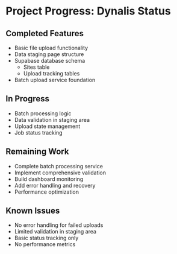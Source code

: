 # Project Progress: Dynalis Status

## Completed Features
- Basic file upload functionality
- Data staging page structure
- Supabase database schema
  - Sites table
  - Upload tracking tables
- Batch upload service foundation

## In Progress
- Batch processing logic
- Data validation in staging area
- Upload state management
- Job status tracking

## Remaining Work
- Complete batch processing service
- Implement comprehensive validation
- Build dashboard monitoring
- Add error handling and recovery
- Performance optimization

## Known Issues
- No error handling for failed uploads
- Limited validation in staging area
- Basic status tracking only
- No performance metrics
